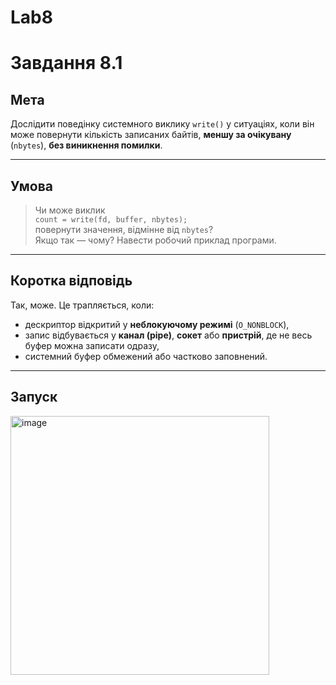 # Lab8

# Завдання 8.1

## Мета

Дослідити поведінку системного виклику `write()` у ситуаціях, коли він може повернути кількість записаних байтів, **меншу за очікувану** (`nbytes`), **без виникнення помилки**.

---

## Умова

> Чи може виклик  
> `count = write(fd, buffer, nbytes);`  
> повернути значення, відмінне від `nbytes`?  
> Якщо так — чому? Навести робочий приклад програми.

---

## Коротка відповідь

Так, може. Це трапляється, коли:

- дескриптор відкритий у **неблокуючому режимі** (`O_NONBLOCK`),
- запис відбувається у **канал (pipe)**, **сокет** або **пристрій**, де не весь буфер можна записати одразу,
- системний буфер обмежений або частково заповнений.

---

## Запуск
<img width="414" alt="image" src="https://github.com/user-attachments/assets/6fa8099e-5b4b-4ed6-99e5-2f5c76b43e68" />
